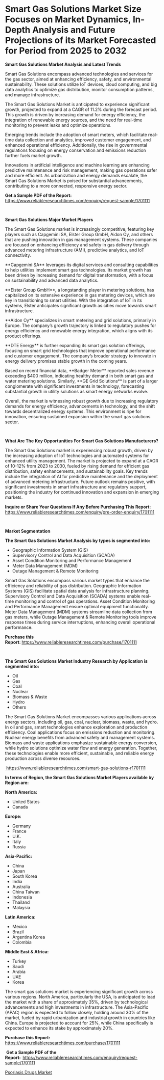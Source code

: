 <p><h1>Smart Gas Solutions Market Size Focuses on Market Dynamics, In-Depth Analysis and Future Projections of its Market Forecasted for Period from 2025 to 2032</h1></p><p><strong>Smart Gas Solutions Market Analysis and Latest Trends</strong></p>
<p><p>Smart Gas Solutions encompass advanced technologies and services for the gas sector, aimed at enhancing efficiency, safety, and environmental sustainability. These solutions utilize IoT devices, cloud computing, and big data analytics to optimize gas distribution, monitor consumption patterns, and manage infrastructure.</p><p>The Smart Gas Solutions Market is anticipated to experience significant growth, projected to expand at a CAGR of 11.2% during the forecast period. This growth is driven by increasing demand for energy efficiency, the integration of renewable energy sources, and the need for real-time monitoring to prevent leaks and optimize operations. </p><p>Emerging trends include the adoption of smart meters, which facilitate real-time data collection and analytics, improved customer engagement, and enhanced operational efficiency. Additionally, the rise in governmental regulations focusing on energy conservation and emissions reduction further fuels market growth. </p><p>Innovations in artificial intelligence and machine learning are enhancing predictive maintenance and risk management, making gas operations safer and more efficient. As urbanization and energy demands escalate, the Smart Gas Solutions Market is poised for substantial advancements, contributing to a more connected, responsive energy sector.</p></p>
<p><strong>Get a Sample PDF of the Report:&nbsp;</strong> <a href="https://www.reliableresearchtimes.com/enquiry/request-sample/1701111?utm_campaign=3005&utm_medium=2&utm_source=Github&utm_content=ia&utm_term=09032025&utm_id=smart-gas-solutions">https://www.reliableresearchtimes.com/enquiry/request-sample/1701111</a></p>
<p>&nbsp;</p>
<p><strong>Smart Gas Solutions Major Market Players</strong></p>
<p><p>The Smart Gas Solutions market is increasingly competitive, featuring key players such as Capgemini SA, Elster Group GmbH, Aidon Oy, and others that are pushing innovation in gas management systems. These companies are focused on enhancing efficiency and safety in gas delivery through advanced metering infrastructure (AMI), predictive analytics, and IoT connectivity.</p><p>**Capgemini SA** leverages its digital services and consulting capabilities to help utilities implement smart gas technologies. Its market growth has been driven by increasing demand for digital transformation, with a focus on sustainability and advanced data analytics.</p><p>**Elster Group GmbH**, a longstanding player in metering solutions, has capitalized on its extensive experience in gas metering devices, which are key in transitioning to smart utilities. With the integration of IoT in its systems, Elster anticipates significant growth as cities move towards smart infrastructure.</p><p>**Aidon Oy** specializes in smart metering and grid solutions, primarily in Europe. The company’s growth trajectory is linked to regulatory pushes for energy efficiency and renewable energy integration, which aligns with its product offerings. </p><p>**DTE Energy** is further expanding its smart gas solution offerings, focusing on smart grid technologies that improve operational performance and customer engagement. The company’s broader strategy to innovate in energy delivery promises stable growth in the coming years.</p><p>Based on recent financial data, **Badger Meter** reported sales revenue exceeding $400 million, indicating healthy demand in both smart gas and water metering solutions. Similarly, **GE Grid Solutions** is part of a larger conglomerate with significant investments in technology, forecasting substantial growth in utility solutions as smart energy networks evolve.</p><p>Overall, the market is witnessing robust growth due to increasing regulatory demands for energy efficiency, advancements in technology, and the shift towards decentralized energy systems. This environment is ripe for innovation, ensuring sustained expansion within the smart gas solutions sector.</p></p>
<p>&nbsp;</p>
<p><strong>What Are The Key Opportunities For Smart Gas Solutions Manufacturers?</strong></p>
<p><p>The Smart Gas Solutions market is experiencing robust growth, driven by the increasing adoption of IoT technologies and automated systems for enhanced utility management. The market is projected to expand at a CAGR of 10-12% from 2023 to 2030, fueled by rising demand for efficient gas distribution, safety enhancements, and sustainability goals. Key trends include the integration of AI for predictive maintenance and the deployment of advanced metering infrastructure. Future outlook remains positive, with significant investments in smart infrastructure and regulatory support, positioning the industry for continued innovation and expansion in emerging markets.</p></p>
<p><strong>Inquire or Share Your Questions If Any Before Purchasing This Report:</strong> <a href="https://www.reliableresearchtimes.com/enquiry/pre-order-enquiry/1701111?utm_campaign=3005&utm_medium=2&utm_source=Github&utm_content=ia&utm_term=09032025&utm_id=smart-gas-solutions">https://www.reliableresearchtimes.com/enquiry/pre-order-enquiry/1701111</a></p>
<p>&nbsp;</p>
<p><strong>Market Segmentation</strong></p>
<p><strong>The Smart Gas Solutions Market Analysis by types is segmented into:</strong></p>
<p><ul><li>Geographic Information System (GIS)</li><li>Supervisory Control and Data Acquisition (SCADA)</li><li>Asset Condition Monitoring and Performance Management</li><li>Meter Data Management (MDM)</li><li>Outage Management & Remote Monitoring</li></ul></p>
<p><p>Smart Gas Solutions encompass various market types that enhance the efficiency and reliability of gas distribution. Geographic Information Systems (GIS) facilitate spatial data analysis for infrastructure planning. Supervisory Control and Data Acquisition (SCADA) systems enable real-time monitoring and control of gas operations. Asset Condition Monitoring and Performance Management ensure optimal equipment functionality. Meter Data Management (MDM) systems streamline data collection from gas meters, while Outage Management & Remote Monitoring tools improve response times during service interruptions, enhancing overall operational performance.</p></p>
<p><strong>Purchase this Report:&nbsp;</strong><a href="https://www.reliableresearchtimes.com/purchase/1701111?utm_campaign=3005&utm_medium=2&utm_source=Github&utm_content=ia&utm_term=09032025&utm_id=smart-gas-solutions">https://www.reliableresearchtimes.com/purchase/1701111</a></p>
<p>&nbsp;</p>
<p><strong>The Smart Gas Solutions Market Industry Research by Application is segmented into:</strong></p>
<p><ul><li>Oil</li><li>Gas</li><li>Coal</li><li>Nuclear</li><li>Biomass & Waste</li><li>Hydro</li><li>Others</li></ul></p>
<p><p>The Smart Gas Solutions Market encompasses various applications across energy sectors, including oil, gas, coal, nuclear, biomass, waste, and hydro. In oil and gas, smart technologies enhance exploration and production efficiency. Coal applications focus on emissions reduction and monitoring. Nuclear energy benefits from advanced safety and management systems. Biomass and waste applications emphasize sustainable energy conversion, while hydro solutions optimize water flow and energy generation. Together, these technologies enable more efficient, sustainable, and reliable energy production across diverse resources.</p></p>
<p><a href="https://www.reliableresearchtimes.com/smart-gas-solutions-r1701111?utm_campaign=3005&utm_medium=2&utm_source=Github&utm_content=ia&utm_term=09032025&utm_id=smart-gas-solutions">&nbsp;https://www.reliableresearchtimes.com/smart-gas-solutions-r1701111</a></p>
<p><strong>In terms of Region, the Smart Gas Solutions Market Players available by Region are:</strong></p>
<p>
    <p> <strong> North America: </strong>
        <ul>
            <li>United States</li>
            <li>Canada</li>
        </ul>
        </p> 
    <p> <strong> Europe: </strong>
        <ul>
            <li>Germany</li>
            <li>France</li>
            <li>U.K.</li>
            <li>Italy</li>
            <li>Russia</li>
        </ul>
        </p> 
    <p> <strong> Asia-Pacific: </strong>
        <ul>
            <li>China</li>
            <li>Japan</li>
            <li>South Korea</li>
            <li>India</li>
            <li>Australia</li>
            <li>China Taiwan</li>
            <li>Indonesia</li>
            <li>Thailand</li>
            <li>Malaysia</li>
        </ul>
        </p> 
    <p> <strong> Latin America: </strong>
        <ul>
            <li>Mexico</li>
            <li>Brazil</li>
            <li>Argentina Korea</li>
            <li>Colombia</li>
        </ul>
        </p> 
    <p> <strong> Middle East & Africa: </strong>
        <ul>
            <li>Turkey</li>
            <li>Saudi</li>
            <li>Arabia</li>
            <li>UAE</li>
            <li>Korea</li>
        </ul>
    </p>
    </p>
<p><p>The smart gas solutions market is experiencing significant growth across various regions. North America, particularly the USA, is anticipated to lead the market with a share of approximately 35%, driven by technological advancements and high investments in infrastructure. The Asia-Pacific (APAC) region is expected to follow closely, holding around 30% of the market, fueled by rapid urbanization and industrial growth in countries like China. Europe is projected to account for 25%, while China specifically is expected to enhance its stake by approximately 20%.</p></p>
<p><strong>Purchase this Report: </strong><a href="https://www.reliableresearchtimes.com/purchase/1701111?utm_campaign=3005&utm_medium=2&utm_source=Github&utm_content=ia&utm_term=09032025&utm_id=smart-gas-solutions">https://www.reliableresearchtimes.com/purchase/1701111</a></p>
<p>&nbsp;<strong>Get a Sample PDF of the Report:&nbsp;&nbsp;</strong><a href="https://www.reliableresearchtimes.com/enquiry/request-sample/1701111?utm_campaign=3005&utm_medium=2&utm_source=Github&utm_content=ia&utm_term=09032025&utm_id=smart-gas-solutions">https://www.reliableresearchtimes.com/enquiry/request-sample/1701111</a></p>
<p><strong></strong></p>
<p><p><a href="https://github.com/deyniphytic/Market-Research-Report-List-1/blob/main/psoriasis-drugs-market.md?utm_campaign=3005&utm_medium=2&utm_source=Github&utm_content=ia&utm_term=09032025&utm_id=smart-gas-solutions">Psoriasis Drugs Market</a></p></p>
